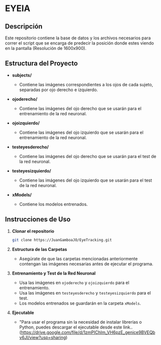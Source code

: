 # EYEIA

## Descripción

Este repositorio contiene la base de datos y los archivos necesarios para correr el script que se encarga de predecir la posición donde estes viendo en la pantalla (Resolución de 1600x900).

## Estructura del Proyecto

- **subjects/**
  - Contiene las imágenes correspondientes a los ojos de cada sujeto, separadas por ojo derecho e izquierdo.

- **ojoderecho/**
  - Contiene las imágenes del ojo derecho que se usarán para el entrenamiento de la red neuronal.

- **ojoizquierdo/**
  - Contiene las imágenes del ojo izquierdo que se usarán para el entrenamiento de la red neuronal.

- **testeyesderecho/**
  - Contiene las imágenes del ojo derecho que se usarán para el test de la red neuronal.

- **testeyesizquierdo/**
  - Contiene las imágenes del ojo izquierdo que se usarán para el test de la red neuronal.

- **xModels/**
  - Contiene los modelos entrenados.

## Instrucciones de Uso

1. **Clonar el repositorio**
    ```sh
    git clone https://JuanGamboaJO/EyeTracking.git
    ```

2. **Estructura de las Carpetas**
    - Asegúrate de que las carpetas mencionadas anteriormente contengan las imágenes necesarias antes de ejecutar el programa.

3. **Entrenamiento y Test de la Red Neuronal**
    - Usa las imágenes en `ojoderecho` y `ojoizquierdo` para el entrenamiento.
    - Usa las imágenes en `testeyesderecho` y `testeyesizquierdo` para el test.
    - Los modelos entrenados se guardarán en la carpeta `xModels`.

4. **Ejecutable**
    - "Para usar el programa sin la necesidad de instalar librerías o Python, puedes descargar el ejecutable desde este link.. (https://drive.google.com/file/d/1zmPIChlm_VH6pzE_genice9BVEQbv6Jl/view?usp=sharing)